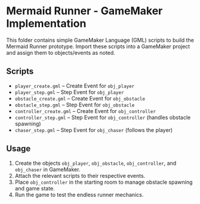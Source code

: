 # Mermaid Runner - GameMaker Implementation

This folder contains simple GameMaker Language (GML) scripts to build the Mermaid Runner prototype. Import these scripts into a GameMaker project and assign them to objects/events as noted.

## Scripts

- `player_create.gml` – Create Event for `obj_player`
- `player_step.gml` – Step Event for `obj_player`
- `obstacle_create.gml` – Create Event for `obj_obstacle`
- `obstacle_step.gml` – Step Event for `obj_obstacle`
- `controller_create.gml` – Create Event for `obj_controller`
- `controller_step.gml` – Step Event for `obj_controller` (handles obstacle spawning)
- `chaser_step.gml` – Step Event for `obj_chaser` (follows the player)

## Usage

1. Create the objects `obj_player`, `obj_obstacle`, `obj_controller`, and `obj_chaser` in GameMaker.
2. Attach the relevant scripts to their respective events.
3. Place `obj_controller` in the starting room to manage obstacle spawning and game state.
4. Run the game to test the endless runner mechanics.
